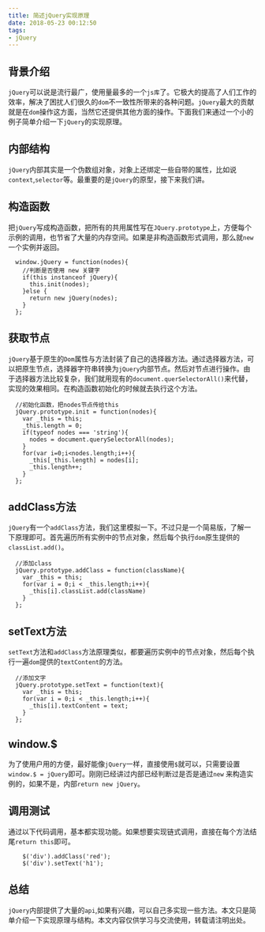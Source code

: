 ```yaml
---
title: 简述jQuery实现原理
date: 2018-05-23 00:12:50
tags: 
- jQuery
---
```

## 背景介绍
`jQuery`可以说是流行最广，使用量最多的一个`js库`了。它极大的提高了人们工作的效率，解决了困扰人们很久的`dom`不一致性所带来的各种问题。`jQuery`最大的贡献就是在`dom`操作这方面，当然它还提供其他方面的操作。下面我们来通过一个小的例子简单介绍一下`jQuery`的实现原理。

<!-- more -->

## 内部结构
`jQuery`内部其实是一个伪数组对象，对象上还绑定一些自带的属性，比如说`context`,`selector`等。最重要的是`jQuery`的原型，接下来我们讲。
## 构造函数
把`jQuery`写成构造函数，把所有的共用属性写在`JQuery.prototype`上，方便每个示例的调用，也节省了大量的内存空间。如果是非构造函数形式调用，那么就`new`一个实例并返回。
```
  window.jQuery = function(nodes){
    //判断是否使用 new 关键字
    if(this instanceof jQuery){
      this.init(nodes);
    }else {
      return new jQuery(nodes);
    }
  };
```
## 获取节点
`jQuery`基于原生的`Dom`属性与方法封装了自己的选择器方法。通过选择器方法，可以把原生节点，选择器字符串转换为`jQuery`内部节点。然后对节点进行操作。由于选择器方法比较复杂，我们就用现有的`document.querSelectorAll()`来代替，实现的效果相同。在构造函数初始化的时候就去执行这个方法。
```
  //初始化函数，把nodes节点传给this
  jQuery.prototype.init = function(nodes){
    var _this = this;
    _this.length = 0;
    if(typeof nodes === 'string'){
      nodes = document.querySelectorAll(nodes);
    }
    for(var i=0;i<nodes.length;i++){
      _this[_this.length] = nodes[i];
      _this.length++;
    }
  };
```
## addClass方法
`jQuery`有一个`addClass`方法，我们这里模拟一下。不过只是一个简易版，了解一下原理即可。首先遍历所有实例中的节点对象，然后每个执行`dom`原生提供的`classList.add()`。
```
  //添加class
  jQuery.prototype.addClass = function(className){
    var _this = this;
    for(var i = 0;i < _this.length;i++){
      _this[i].classList.add(className)
    }
  };
```
## setText方法
`setText`方法和`addClass`方法原理类似，都要遍历实例中的节点对象，然后每个执行一遍`dom`提供的`textContent`的方法。
```
  //添加文字
  jQuery.prototype.setText = function(text){
    var _this = this;
    for(var i = 0;i < _this.length;i++){
      _this[i].textContent = text;
    }
  };
```
## window.$
为了使用户用的方便，最好能像`jQuery`一样，直接使用`$`就可以，只需要设置`window.$ = jQuery`即可。刚刚已经讲过内部已经判断过是否是通过`new` 来构造实例的，如果不是，内部`return new jQuery`。
## 调用测试
通过以下代码调用，基本都实现功能。如果想要实现链式调用，直接在每个方法结尾`return this`即可。
```
    $('div').addClass('red');
    $('div').setText('h1');
```
## 总结
`jQuery`内部提供了大量的`api`,如果有兴趣，可以自己多实现一些方法。本文只是简单介绍一下实现原理与结构。本文内容仅供学习与交流使用，转载请注明出处。
